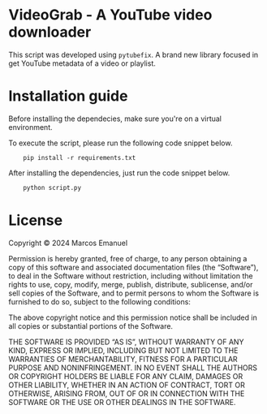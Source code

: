 # VideoGrab - A YouTube video downloader

This script was developed using ```pytubefix```. A brand new library focused in get YouTube metadata of a video or playlist.


# Installation guide

Before installing the dependecies, make sure you're on a virtual environment.

To execute the script, please run the following code snippet below.

```
    pip install -r requirements.txt
```

After installing the dependencies, just run the code snippet below.

```py
    python script.py
```

# License

Copyright © 2024 Marcos Emanuel

Permission is hereby granted, free of charge, to any person obtaining a copy of this software and associated documentation files (the “Software”), to deal in the Software without restriction, including without limitation the rights to use, copy, modify, merge, publish, distribute, sublicense, and/or sell copies of the Software, and to permit persons to whom the Software is furnished to do so, subject to the following conditions:

The above copyright notice and this permission notice shall be included in all copies or substantial portions of the Software.

THE SOFTWARE IS PROVIDED “AS IS”, WITHOUT WARRANTY OF ANY KIND, EXPRESS OR IMPLIED, INCLUDING BUT NOT LIMITED TO THE WARRANTIES OF MERCHANTABILITY, FITNESS FOR A PARTICULAR PURPOSE AND NONINFRINGEMENT. IN NO EVENT SHALL THE AUTHORS OR COPYRIGHT HOLDERS BE LIABLE FOR ANY CLAIM, DAMAGES OR OTHER LIABILITY, WHETHER IN AN ACTION OF CONTRACT, TORT OR OTHERWISE, ARISING FROM, OUT OF OR IN CONNECTION WITH THE SOFTWARE OR THE USE OR OTHER DEALINGS IN THE SOFTWARE.